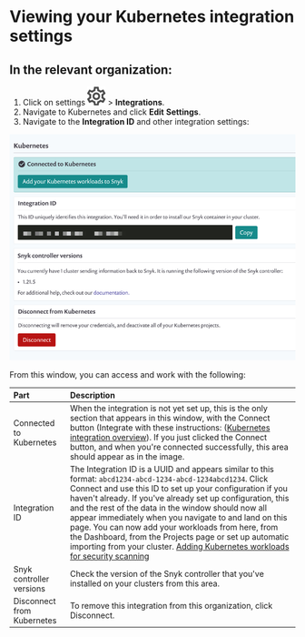 # Viewing your Kubernetes integration settings

## In the relevant organization:

1. Click on settings ![](../../../.gitbook/assets/cog_icon.png) &gt; **Integrations**. 
2. Navigate to Kubernetes and click **Edit** **Settings**. 
3. Navigate to the **Integration ID** and other integration settings:

![](../../../.gitbook/assets/uuid-03a03790-d87e-6260-4ffc-dc474ce014fa-en.gif)

From this window, you can access and work with the following:

| Part | Description |
| :--- | :--- |
| Connected to Kubernetes | When the integration is not yet set up, this is the only section that appears in this window, with the Connect button \(Integrate with these instructions: \([Kubernetes integration overview](kubernetes-integration-overview.md)\). If you just clicked the Connect button, and when you're connected successfully, this area should appear as in the image. |
| Integration ID | The Integration ID is a UUID and appears similar to this format: `abcd1234-abcd-1234-abcd-1234abcd1234`. Click Connect and use this ID to set up your configuration if you haven't already. If you've already set up configuration, this and the rest of the data in the window should now all appear immediately when you navigate to and land on this page. You can now add your workloads from here, from the Dashboard, from the Projects page or set up automatic importing from your cluster. [Adding Kubernetes workloads for security scanning](adding-kubernetes-workloads-for-security-scanning.md) |
| Snyk controller versions | Check the version of the Snyk controller that you've installed on your clusters from this area. |
| Disconnect from Kubernetes | To remove this integration from this organization, click Disconnect. |

